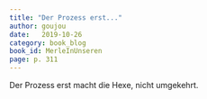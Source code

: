 ```yaml
---
title: "Der Prozess erst..."
author: goujou
date:   2019-10-26
category: book_blog
book_id: MerleInUnseren
page: p. 311
---
```

Der Prozess erst macht die Hexe, nicht umgekehrt.
